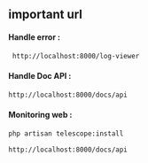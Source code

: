 
## important url

#### Handle error : 
```bash
 http://localhost:8000/log-viewer
 ```
#### Handle Doc API : 
```bash
http://localhost:8000/docs/api 
```

#### Monitoring web : 
```bash
php artisan telescope:install
```
```bash
http://localhost:8000/docs/api 
```
##
